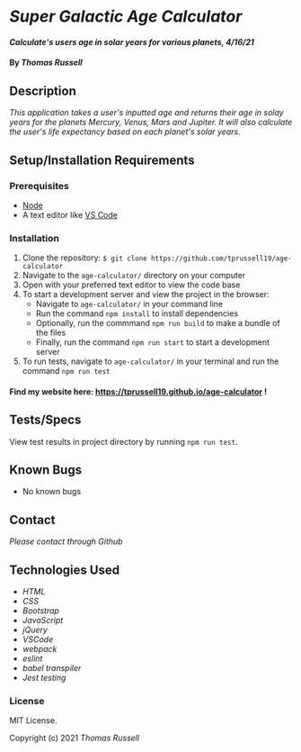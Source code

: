 # _Super Galactic Age Calculator_

#### _Calculate's users age in solar years for various planets, 4/16/21_

#### By _Thomas Russell_

## Description

_This application takes a user's inputted age and returns their age in solay years for the planets Mercury, Venus, Mars and Jupiter. It will also calculate the user's life expectancy based on each planet's solar years._

## Setup/Installation Requirements

### Prerequisites
* [Node](https://nodejs.org/en/)
* A text editor like [VS Code](https://code.visualstudio.com/)

### Installation
1. Clone the repository: `$ git clone https://github.com/tprussell19/age-calculator`
2. Navigate to the `age-calculator/` directory on your computer
3. Open with your preferred text editor to view the code base
4. To start a development server and view the project in the browser:
    * Navigate to `age-calculator/` in your command line
    * Run the command `npm install` to install dependencies
    * Optionally, run the commmand `npm run build` to make a bundle of the files
    * Finally, run the command `npm run start` to start a development server
5. To run tests, navigate to `age-calculator/` in your terminal and run the command `npm run test`

#### Find my website here: https://tprussell19.github.io/age-calculator !

## Tests/Specs

View test results in project directory by running `npm run test`.

## Known Bugs

* No known bugs

## Contact

_Please contact through Github_

## Technologies Used

* _HTML_
* _CSS_
* _Bootstrap_
* _JavaScript_
* _jQuery_
* _VSCode_
* _webpack_
* _eslint_
* _babel transpiler_
* _Jest testing_

### License

MIT License.

Copyright (c) 2021 _Thomas Russell_
